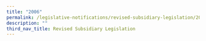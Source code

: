 ```yaml
---
title: "2006"
permalink: /legislative-notifications/revised-subsidiary-legislation/2006/
description: ""
third_nav_title: Revised Subsidiary Legislation
---
```

